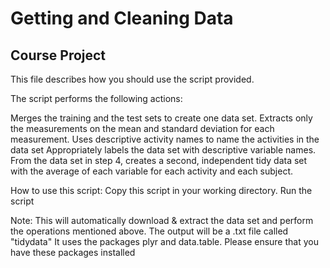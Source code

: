 # Getting and Cleaning Data

## Course Project

This file describes how you should use the script provided.

The script performs the following actions:

Merges the training and the test sets to create one data set.
Extracts only the measurements on the mean and standard deviation for each measurement.
Uses descriptive activity names to name the activities in the data set
Appropriately labels the data set with descriptive variable names.
From the data set in step 4, creates a second, independent tidy data set with the average of each variable for each activity and each subject.

How to use this script:
Copy this script in your working directory.
Run the script

Note: This will automatically download & extract the data set and perform the operations mentioned above. The output will be a .txt file called "tidydata"
It uses the packages plyr and data.table. Please ensure that you have these packages installed
